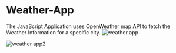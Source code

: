 # Weather-App
The JavaScript Application uses OpenWeather map API to fetch the Weather Information for a specific city.
![weather app](https://github.com/user-attachments/assets/5a85937a-2f92-4540-9cc4-7354cac9be6e)

![weather app2](https://github.com/user-attachments/assets/c54ced41-24a4-4853-b0d6-d85cebffd2b4)
